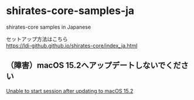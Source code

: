 # shirates-core-samples-ja

shirates-core samples in Japanese

セットアップ方法はこちら<br>
https://ldi-github.github.io/shirates-core/index_ja.html

## （障害）macOS 15.2へアップデートしないでください
[Unable to start session after updating to macOS 15.2](https://github.com/ldi-github/shirates-core/issues/119)
